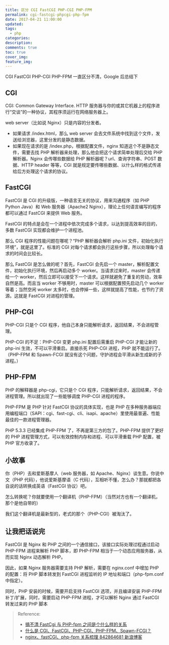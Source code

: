 ```yaml
---
title: 区分 CGI FastCGI PHP-CGI PHP-FPM
permalink: cgi-fastcgi-phpcgi-php-fpm
date: 2017-04-21 11:00:00
updated:
tags:
  - php
categories:
description:
comments: true
toc: true
cover_img:
feature_img:
---
```


CGI FastCGI PHP-CGI PHP-FPM 一直区分不清，Google 后总结下

## CGI

CGI: Common Gateway Interface. HTTP 服务器与你的或其它机器上的程序进行“交谈”的一种协议，其程序须运行在网络服务器上。

web server（比如说 Nginx）只是内容的分发者。

- 如果请求 /index.html，那么 web server 会去文件系统中找到这个文件，发送给浏览器，这里分发的是静态数据。
- 如果现在请求的是 /index.php，根据配置文件，nginx 知道这个不是静态文件，需要去找 PHP 解析器来处理，那么他会把这个请求简单处理后交给 PHP 解析器。Nginx 会传哪些数据给 PHP 解析器呢？url、查询字符串、POST 数据、HTTP header 等等，CGI 就是规定要传哪些数据、以什么样的格式传递给后方处理这个请求的协议。

<!--more -->

## FastCGI

FastCGI 是 CGI 的升级版，一种语言无关的协议，用来沟通程序（如 PHP Python Java）和 Web 服务器（Apache2 Nginx），理论上任何语言编写的程序都可以通过 FastCGI 来提供 Web 服务。

FastCGI 的特点是会在一个进程中依次完成多个请求，以达到提高效率的目的，多数 FastCGI 实现都会维护一个进程池。

那么 CGI 程序的性能问题在哪呢？“PHP 解析器会解析 php.ini 文件，初始化执行环境”，就是这里了。标准的 CGI 对每个请求都会执行这些步骤，所以处理每个请求的时间会比较长。

那么 FastCGI 是怎么做的呢？首先，FastCGI 会先启一个 master，解析配置文件，初始化执行环境，然后再启动多个 worker。当请求过来时，master 会传递给一个 worker，然后立即可以接受下一个请求。这样就避免了重复的劳动，效率自然是高。而且当 worker 不够用时，master 可以根据配置预先启动几个 worker 等着；当然空闲 worker 太多时，也会停掉一些，这样就提高了性能，也节约了资源。这就是 FastCGI 对进程的管理。

## PHP-CGI

PHP-CGI 只是个 CGI 程序，他自己本身只能解析请求，返回结果，不会进程管理。

PHP-CGI 的不足：PHP-CGI 变更 php.ini 配置后需重启 PHP-CGI 才能让新的 php-ini 生效，不可以平滑重启。直接杀死 PHP-CGI 进程，PHP 就不能运行了。（PHP-FPM 和 Spawn-FCGI 就没有这个问题，守护进程会平滑从新生成新的子进程。）

## PHP-FPM

PHP 的解释器是 php-cgi，它只是个 CGI 程序，只能解析请求，返回结果，不会进程管理。所以就出现了一些能够调度 PHP-CGI 进程的程序。

PHP-FPM 是 PHP 针对 FastCGI 协议的具体实现，也是 PHP 在多种服务器端应用编程端口（SAPI：cgi、fast-cgi、cli、isapi、apache）里使用最普遍、性能最佳的一款进程管理器。

PHP 5.3.3 已经集成 PHP-FPM 了，不再是第三方的包了。PHP-FPM 提供了更好的 PHP 进程管理方式，可以有效控制内存和进程、可以平滑重载 PHP 配置，被 PHP 官方收录了。

## 小故事

你（PHP）去和爱斯基摩人（web 服务器，如 Apache、Nginx）谈生意。你说中文（PHP 代码），他说爱斯基摩语（C 代码），互相听不懂，怎么办？那就都把各自说的话转换成英语（FastCGI 协议）吧。

怎么转换呢？你就要使用一个翻译机（PHP-FPM）（当然对方也有一个翻译机，那个是他自带的）

我们这个翻译机是最新型的，老式的那个（PHP-CGI）被淘汰了。

## 让我把话说完

FastCGI 是 Nginx 和 PHP 之间的一个通信接口，该接口实际处理过程通过启动 PHP-FPM 进程来解析 PHP 脚本，即 PHP-FPM 相当于一个动态应用服务器，从而实现 Nginx 动态解析 PHP。

因此，如果 Nginx 服务器需要支持 PHP 解析，需要在 nginx.conf 中增加 PHP 的配置：将 PHP 脚本转发到 FastCGI 进程监听的 IP 地址和端口（php-fpm.conf 中指定）。

同时，PHP 安装的时候，需要开启支持 FastCGI 选项，并且编译安装 PHP-FPM 补丁/扩展，同时，需要启动 PHP-FPM 进程，才可以解析 Nginx 通过 FastCGI 转发过来的 PHP 脚本

> Reference:
>
> - [搞不清 FastCgi 与 PHP-fpm 之间是个什么样的关系](https://segmentfault.com/q/1010000000256516)
> - [什么是 CGI、FastCGI、PHP-CGI、PHP-FPM、Spawn-FCGI？](http://www.mike.org.cn/articles/what-is-cgi-fastcgi-php-fpm-spawn-fcgi/)
> - [nginx、fastCGI、php-fpm 关系梳理 842864681 新浪博客](http://blog.sina.com.cn/s/blog_6df9fbe30102v57y.html)
